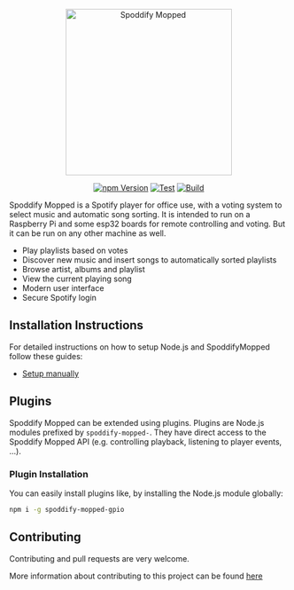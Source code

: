 <p align="center">
  <img src="https://user-images.githubusercontent.com/36125892/155200580-ac94b87c-8992-40ff-b506-9cdcd244aae7.png" alt="Spoddify Mopped" height="300px" />
</p>
<span align="center">

[![npm Version](https://badgen.net/npm/v/spoddify-mopped)](https://www.npmjs.com/package/spoddify-mopped)
[![Test](https://github.com/spoddify-mopped/spoddify-mopped/actions/workflows/test.yml/badge.svg)](https://github.com/spoddify-mopped/spoddify-mopped/actions/workflows/test.yml)
[![Build](https://github.com/spoddify-mopped/spoddify-mopped/actions/workflows/build.yml/badge.svg)](https://github.com/spoddify-mopped/spoddify-mopped/actions/workflows/build.yml)

</span>

Spoddify Mopped is a Spotify player for office use, with a voting system to select music and automatic song sorting.
It is intended to run on a Raspberry Pi and some esp32 boards for remote controlling and voting.
But it can be run on any other machine as well.

- Play playlists based on votes
- Discover new music and insert songs to automatically sorted playlists
- Browse artist, albums and playlist
- View the current playing song
- Modern user interface
- Secure Spotify login

## Installation Instructions

For detailed instructions on how to setup Node.js and SpoddifyMopped follow these guides:

- [Setup manually](https://github.com/davidborzek/spoddify-mopped/wiki/Manual-Installation)

## Plugins

Spoddify Mopped can be extended using plugins. Plugins are Node.js modules prefixed by `spoddify-mopped-`.
They have direct access to the Spoddify Mopped API (e.g. controlling playback, listening to player events, ...).

### Plugin Installation

You can easily install plugins like, by installing the Node.js module globally:

```bash
npm i -g spoddify-mopped-gpio
```

## Contributing

Contributing and pull requests are very welcome.

More information about contributing to this project can be found [here](CONTRIBUTING.md)
